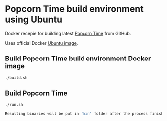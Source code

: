 Popcorn Time build environment using Ubuntu
===========================================

Docker recepie for building latest [Popcorn Time](https://github.com/popcorn-org/popcorn-app "Popcorn Time on GitHub") from GitHub.

Uses official Docker [Ubuntu image](https://index.docker.io/_/ubuntu/ "Official Ubuntu image on Docker index").

## Build Popcorn Time build environment Docker image

```bash
./build.sh
```

## Build Popcorn Time

```bash
./run.sh

Resulting binaries will be put in 'bin' folder after the process finishes.


